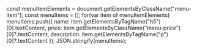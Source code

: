 const menuItemElements = document.getElementsByClassName("menu-item");
const menuItems = [];
for(var item of menuItemElements) menuItems.push({
  name: item.getElementsByTagName("h5")[0].textContent,
  price: item.getElementsByClassName("menu-price")[0]?.textContent,
  description: item.getElementsByTagName("p")[0]?.textContent
});
JSON.stringify(menuItems);
